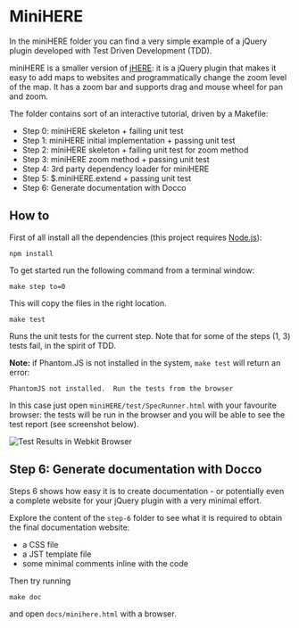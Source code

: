 # MiniHERE

In the miniHERE folder you can find a very simple example of a jQuery plugin developed with Test Driven Development (TDD).

miniHERE is a smaller version of [jHERE](http://jhere.net): it is a jQuery plugin that makes it easy to add maps to websites and programmatically change the zoom level of the map. It has a zoom bar and supports drag and mouse wheel for pan and zoom.

The folder contains sort of an interactive tutorial, driven by a Makefile:

 * Step 0: miniHERE skeleton + failing unit test
 * Step 1: miniHERE initial implementation + passing unit test
 * Step 2: miniHERE skeleton + failing unit test for zoom method
 * Step 3: miniHERE zoom method + passing unit test
 * Step 4: 3rd party dependency loader for miniHERE
 * Step 5: $.miniHERE.extend + passing unit test
 * Step 6: Generate documentation with Docco
 
## How to

First of all install all the dependencies (this project requires [Node.js](http://nodejs.org/)):

	npm install

To get started run the following command from a terminal window:

	make step to=0
	
This will copy the files in the right location.

	make test
	
Runs the unit tests for the current step. Note that for some of the steps (1, 3) tests fail, in the spirit of TDD.

**Note:** if Phantom.JS is not installed in the system, `make test` will return an error:

	PhantomJS not installed.  Run the tests from the browser
	
In this case just open `miniHERE/test/SpecRunner.html` with your favourite browser: the tests will be run in the browser and you will be able to see the test report (see screenshot below).

![Test Results in Webkit Browser](https://raw.github.com/mmarcon/jhere-resources/master/miniHERE/testresults.png)

## Step 6: Generate documentation with Docco

Steps 6 shows how easy it is to create documentation - or potentially even a complete website for your jQuery plugin with a very minimal effort.

Explore the content of the `step-6` folder to see what it is required to obtain the final documentation website:

 * a CSS file
 * a JST template file
 * some minimal comments inline with the code
 
Then try running

	make doc
	
and open `docs/minihere.html` with a browser.